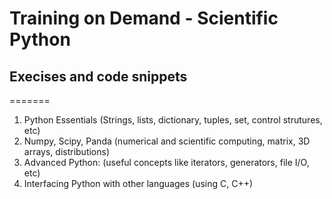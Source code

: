 <h1>Training on Demand - Scientific Python</h1>


<h2>Execises and code snippets</h2>
=======

1. Python Essentials (Strings, lists, dictionary, tuples, set, control strutures, etc)
2. Numpy, Scipy, Panda (numerical and scientific computing, matrix, 3D arrays, distributions)
3. Advanced Python: (useful concepts like iterators, generators, file I/O, etc)
4. Interfacing Python with other languages (using C, C++)